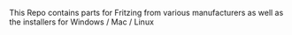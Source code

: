 This Repo contains parts for Fritzing from various manufacturers as well as the installers for Windows / Mac / Linux
